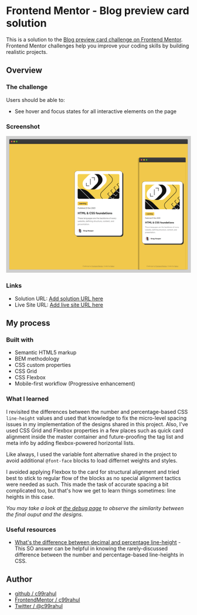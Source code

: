 # Frontend Mentor - Blog preview card solution

This is a solution to the [Blog preview card challenge on Frontend Mentor](https://www.frontendmentor.io/challenges/blog-preview-card-ckPaj01IcS). Frontend Mentor challenges help you improve your coding skills by building realistic projects. 

## Overview

### The challenge

Users should be able to:

- See hover and focus states for all interactive elements on the page

### Screenshot

![](./screenshot.png)


### Links

- Solution URL: [Add solution URL here](https://your-solution-url.com)
- Live Site URL: [Add live site URL here](https://your-live-site-url.com)

## My process

### Built with

- Semantic HTML5 markup
- BEM methodology
- CSS custom properties
- CSS Grid
- CSS Flexbox
- Mobile-first workflow (Progressive enhancement)

### What I learned

I revisited the differences between the number and percentage-based CSS `line-height` values and used that knowledge to fix the micro-level spacing issues in my implementation of the designs shared in this project. Also, I've used CSS Grid and Flexbox properties in a few places such as quick card alignment inside the master container and future-proofing the tag list and meta info by adding flexbox-powered horizontal lists.

Like always, I used the variable font alternative shared in the project to avoid additional `@font-face` blocks to load differnet weights and styles.

I avoided applying Flexbox to the card for structural alignment and tried best to stick to regular flow of the blocks as no special alignment tactics were needed as such. This made the task of accurate spacing a bit complicated too, but that's how we get to learn things sometimes: line heights in this case.

_You may take a look at [the debug page](./debug.html) to observe the similarity between the final ouput and the designs._

### Useful resources

- [What's the difference between decimal and percentage line-height](https://stackoverflow.com/a/32995898/720310) - This SO answer can be helpful in knowing the rarely-discussed difference between the number and percentage-based line-heights in CSS.

## Author

- [github / c99rahul](https://github.com/c99rahul)
- [FrontendMentor / c99rahul](https://www.frontendmentor.io/profile/c99rahul)
- [Twitter / @c99rahul](https://www.twitter.com/c99rahul)